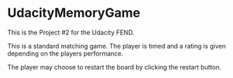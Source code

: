 # UdacityMemoryGame

This is the Project #2 for the Udacity FEND.

This is a standard matching game. The player is timed and a rating
is given depending on the players performance. 

The player may choose to restart the board by clicking the restart button.

